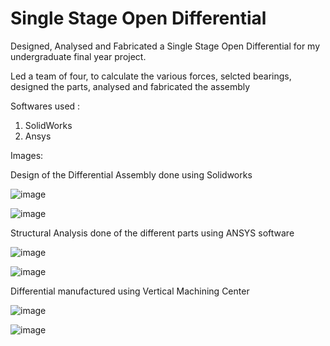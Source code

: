 # Single Stage Open Differential
Designed, Analysed and Fabricated a Single Stage Open Differential for my undergraduate final year project.

Led a team of four, to calculate the various forces, selcted bearings, designed the parts, analysed and fabricated the assembly

Softwares used :
1. SolidWorks
2. Ansys

Images:


Design of the Differential Assembly done using Solidworks

![image](https://user-images.githubusercontent.com/45391284/185497290-397adaa1-7fbb-41c8-b5fe-fe43cc260056.png)

![image](https://user-images.githubusercontent.com/45391284/185497316-d725ba39-2625-4a06-a448-f2fa6405770b.png)


Structural Analysis done of the different parts using ANSYS software

![image](https://user-images.githubusercontent.com/45391284/185497152-e31f2dfe-840f-4a20-94a5-5555d7b4f67a.png)

![image](https://user-images.githubusercontent.com/45391284/185497192-1f2ebee6-baf0-4548-af7d-e9a89e8cfce9.png)


Differential manufactured using Vertical Machining Center

![image](https://user-images.githubusercontent.com/45391284/185497226-1d38b559-b868-4095-9c68-be03b2fc52e3.png)

![image](https://user-images.githubusercontent.com/45391284/185497242-2132533d-385d-4143-a93d-24f51256552f.png)
